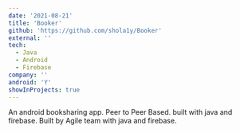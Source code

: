 ```yaml
---
date: '2021-08-21'
title: 'Booker'
github: 'https://github.com/shola1y/Booker'
external: ''
tech:
  - Java
  - Android
  - Firebase
company: ''
android: 'Y'
showInProjects: true
---
```


An android booksharing app. Peer to Peer Based. built with java and firebase. Built by Agile team with java and firebase.
